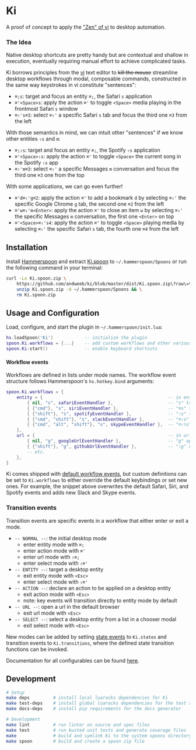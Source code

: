 # Ki

A proof of concept to apply the ["Zen" of vi](https://stackoverflow.com/questions/1218390/what-is-your-most-productive-shortcut-with-vim/1220118#1220118) to desktop automation.

### The Idea

Native desktop shortcuts are pretty handy but are contextual and shallow in execution, eventually requiring manual effort to achieve complicated tasks.

Ki borrows principles from the [vi](https://en.wikipedia.org/wiki/Vi#Interface) text editor to <s>kill the mouse</s> streamline desktop workflows through modal, composable commands, constructed in the same way keystrokes in vi constitute "sentences":
- `⌘;s`: target and focus an entity `⌘;`, the Safari `s` application
- `⌘'<Space>s`: apply the action `⌘'` to toggle `<Space>` media playing in the frontmost Safari `s` window
- `⌘⇧'s⌘3`: select `⌘⇧'` a specific Safari `s` tab and focus the third one `⌘3` from the left

With those semantics in mind, we can intuit other "sentences" if we know other entities `⇧s` and `m`:
- `⌘;⇧s`: target and focus an entity `⌘;`, the Spotify `⇧s` application
- `⌘'<Space>⇧s`: apply the action `⌘'` to toggle `<Space>` the current song in the Spotify `⇧s` app
- `⌘⇧'m⌘3`: select `⌘⇧'` a specific Messages `m` conversation and focus the third one `⌘3` one from the top

With some applications, we can go even further!
- `⌘'d⌘⇧'g⌘2`: apply the action `⌘'` to add a bookmark `d` by selecting `⌘⇧'` the specific Google Chrome `g` tab, the second one `⌘2` from the left
- `⌘'w⌘⇧'m<Enter>`: apply the action `⌘'` to close an item `w` by selecting `⌘⇧'` the specific Messages `m` conversation, the first one `<Enter>` on top
- `⌘'<Space>⌘⇧'s4`: apply the action `⌘'` to toggle `<Space>` playing media by selecting `⌘⇧'` the specific Safari `s` tab, the fourth one `⌘4` from the left

## Installation

Install [Hammerspoon](https://github.com/Hammerspoon/hammerspoon) and extract [Ki.spoon]() to `~/.hammerspoon/Spoons` or run the following command in your terminal:
```bash
curl -Lo Ki.spoon.zip \
    https://github.com/andweeb/ki/blob/master/dist/Ki.spoon.zip\?raw\=true && \
    unzip Ki.spoon.zip -d ~/.hammerspoon/Spoons && \
    rm Ki.spoon.zip
```

## Usage and Configuration

Load, configure, and start the plugin in `~/.hammerspoon/init.lua`:

```lua
hs.loadSpoon('Ki')            -- initialize the plugin
spoon.Ki.workflows = {...}    -- add custom workflows and other various configurations
spoon.Ki:start()              -- enable keyboard shortcuts
```

#### Workflow events

Workflows are defined in lists under mode names. The workflow event structure follows Hammerspoon's `hs.hotkey.bind` arguments:

```lua
spoon.Ki.workflows = {
    entity = {                                                -- in entity mode:
        { nil, "s", safariEventHandler },                     -- "s" triggers the Safari event handler
        { {"cmd"}, "s", siriEventHandler },                   -- "⌘s" triggers the Siri event handler
        { {"shift"}, "s", spotifyEventHandler },              -- "⇧s" triggers the Spotify event handler
        { {"cmd", "shift"}, "s", slackEventHandler },         -- "⌘⇧s" triggers the Slack event handler
        { {"cmd", "alt", "shift"}, "s", skypeEventHandler },  -- "⌘⇧⌥s" triggers the Skype event handler
    },
    url = {                                                   -- in url mode:
        { nil, "g", googleUrlEventHandler },                  -- "g" opens google.com
        { {"shift"}, "g", githubUrlEventHandler },            -- "⇧g" opens github.com
        -- etc.
    },
}
```

Ki comes shipped with [default workflow events](), but custom definitions can be set to `Ki.workflows` to either override the default keybindings or set new ones. For example, the snippet above overwrites the default Safari, Siri, and Spotify events and adds new Slack and Skype events.  

### Transition events

Transition events are specific events in a workflow that either enter or exit a mode.
- `-- NORMAL --`: the initial desktop mode
    - enter entity mode with `⌘;`
    - enter action mode with `⌘'`
    - enter url mode with `⇧⌘;`
    - enter select mode with `⇧⌘'`
- `-- ENTITY --`: target a desktop entity
    - exit entity mode with `<Esc>`
    - enter select mode with `⇧⌘'`
- `-- ACTION --`: declare an action to be applied on a desktop entity
    - exit action mode with `<Esc>`
    - note: key events will transition directly to entity mode by default
- `-- URL --`: open a url in the default browser
    - exit url mode with `<Esc>`
- `-- SELECT --`: select a desktop entity from a list in a chooser modal
    - exit select mode with `<Esc>`

New modes can be added by setting [state events](https://github.com/unindented/lua-fsm#usage) to `Ki.states` and transition events to `Ki.transitions`, where the defined state transition functions can be invoked.

Documentation for all configurables can be found [here](https://github.com/andweeb/ki/blob/backup/docs/markdown/Ki.md).

## Development

```bash
# Setup
make deps         # install local luarocks dependencies for Ki
make test-deps    # install global luarocks dependencies for the test suite
make docs-deps    # install pip requirements for the docs generator

# Development
make lint         # run linter on source and spec files
make test         # run busted unit tests and generate coverage files
make              # build and symlink Ki to the system spoons directory for quick development
make spoon        # build and create a spoon zip file
```
